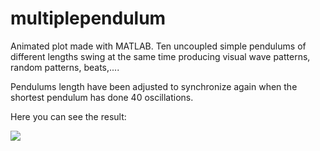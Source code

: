 # multiplependulum

Animated plot made with MATLAB. Ten uncoupled simple pendulums of different lengths swing at the same time producing visual wave patterns, random patterns, beats,.... 

Pendulums length have been adjusted to synchronize again when the shortest pendulum has done 40 oscillations. 


Here you can see the result:

![](PendulumWaves.gif)
